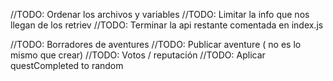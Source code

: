 //TODO: Ordenar los archivos y variables
//TODO: Limitar la info que nos llegan de los retriev
//TODO: Terminar la api restante comentada en index.js

//TODO: Borradores de aventures
//TODO: Publicar aventure ( no es lo mismo que crear)
//TODO: Votos / reputación
//TODO: Aplicar questCompleted to random
